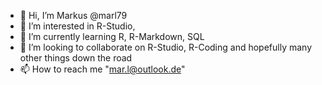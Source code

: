 - 👋 Hi, I’m Markus @marl79
- 👀 I’m interested in R-Studio, 
- 🌱 I’m currently learning R, R-Markdown, SQL
- 💞️ I’m looking to collaborate on R-Studio, R-Coding and hopefully many other things down the road
- 📫 How to reach me "mar.l@outlook.de"

<!---
marl79/marl79 is a ✨ special ✨ repository because its `README.md` (this file) appears on your GitHub profile.
You can click the Preview link to take a look at your changes.
--->
